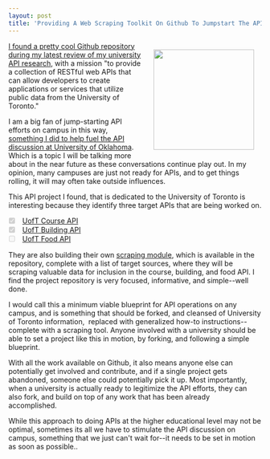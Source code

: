 ```yaml
---
layout: post
title: 'Providing A Web Scraping Toolkit On Github To Jumpstart The API Conversation At The University of Toronto'
---
```

<p><a href="https://github.com/cobalt-io/cobalt"><img style="padding: 15px;" src="https://s3.amazonaws.com/kinlane-productions/bw-icons/bw-github.png" alt="" width="200" align="right" /></a></p>
<p><a href="https://github.com/cobalt-io/cobalt">I found a pretty cool Github repository during my latest review of my university API research</a>, with a mission "<span>to provide a collection of RESTful web APIs that can allow developers to create applications or services that utilize public data from the University of Toronto."</span></p>
<p>I am a big fan of jump-starting API efforts on campus in this way, <a href="http://university-of-oklahoma-api.apievangelist.com/">something I did to help fuel the API discussion at University of Oklahoma</a>. Which is a topic I will be talking more about in the near future as these conversations continue play out. In my opinion, many campuses are just not ready for APIs, and to get things rolling, it will may often take outside influences.</p>
<p>This API project I found, that is dedicated to the University of Toronto is interesting because they identify three target APIs that are being worked on.</p>
<ul class="task-list">
<li class="task-list-item"><input class="task-list-item-checkbox" checked="checked" disabled="disabled" type="checkbox" />&nbsp;<a href="https://github.com/cobalt-io/cobalt/tree/master/api/courses">UofT Course API</a></li>
<li class="task-list-item"><input class="task-list-item-checkbox" checked="checked" disabled="disabled" type="checkbox" />&nbsp;<a href="https://github.com/cobalt-io/cobalt/tree/master/api/buildings">UofT Building API</a></li>
<li class="task-list-item"><input class="task-list-item-checkbox" disabled="disabled" type="checkbox" />&nbsp;<a href="https://github.com/cobalt-io/cobalt/tree/master/api/food">UofT Food API</a></li>
</ul>
<p>They are also building their own <a href="https://github.com/cobalt-io/uoft-scrapers">scraping module</a>, which is available in the repository, complete with a list of target sources, where they will be scraping valuable data for inclusion in the course, building, and food API. I find the project repository is very focused, informative, and simple--well done.</p>
<p>I would call this a minimum viable blueprint for API operations on any campus, and is something that should be forked, and cleansed of University of Toronto information,&nbsp; replaced with generalized how-to instructions--complete with a scraping tool. Anyone involved with a university should be able to set a project like this in motion, by forking, and following a simple blueprint.</p>
<p>With all the work available on Github, it also means anyone else can potentially get involved and contribute, and if a single project gets abandoned, someone else could potentially pick it up. Most importantly, when a university is actually ready to legitimize the API efforts, they can also fork, and build on top of any work that has been already accomplished.&nbsp;</p>
<p>While this approach to doing APIs at the higher educational level may not be optimal, sometimes its all we have to stimulate the API discussion on campus, something that we just can't wait for--it needs to be set in motion as soon as possible..</p>